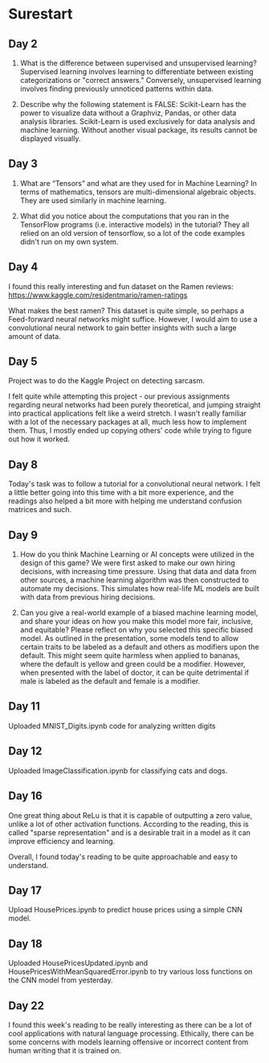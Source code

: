 # Surestart 



## Day 2 
1. What is the difference between supervised and unsupervised learning?
Supervised learning involves learning to differentiate between existing categorizations or "correct answers." Conversely, unsupervised learning involves finding previously unnoticed patterns within data. 

2. Describe why the following statement is FALSE: Scikit-Learn has the power to visualize data without a Graphviz, Pandas, or other data analysis libraries.
Scikit-Learn is used exclusively for data analysis and machine learning. Without another visual package, its results cannot be displayed visually.

## Day 3
1. What are “Tensors” and what are they used for in Machine Learning?
In terms of mathematics, tensors are multi-dimensional algebraic objects. They are used similarly in machine learning.

2. What did you notice about the computations that you ran in the TensorFlow programs (i.e. interactive models) in the tutorial?
They all relied on an old version of tensorflow, so a lot of the code examples didn't run on my own system.


## Day 4 
I found this really interesting and fun dataset on the Ramen reviews: https://www.kaggle.com/residentmario/ramen-ratings

What makes the best ramen? This dataset is quite simple, so perhaps a Feed-forward neural networks might suffice. However, I would aim to use a convolutional neural network to gain better insights with such a large amount of data.


## Day 5 
Project was to do the Kaggle Project on detecting sarcasm.

I felt quite while attempting this project - our previous assignments regarding neural networks had been purely theoretical, and jumping straight into practical applications felt like a weird stretch. I wasn't really familiar with a lot of the necessary packages at all, much less how to implement them. Thus, I mostly ended up copying others' code while trying to figure out how it worked.


## Day 8 
Today's task was to follow a tutorial for a convolutional neural network. I felt a little better going into this time with a bit more experience, and the readings also helped a bit more with helping me understand confusion matrices and such.

## Day 9 
1. How do you think Machine Learning or AI concepts were utilized in the design of this game?
We were first asked to make our own hiring decisions, with increasing time pressure. Using that data and data from other sources, a machine learning algorithm was then constructed to automate my decisions. This simulates how real-life ML models are built with data from previous hiring decisions.

2. Can you give a real-world example of a biased machine learning model, and share your ideas on how you make this model more fair, inclusive, and equitable? Please reflect on why you selected this specific biased model.
As outlined in the presentation, some models tend to allow certain traits to be labeled as a default and others as modifiers upon the default. This might seem quite harmless when applied to bananas, where the default is yellow and green could be a modifier. However, when presented with the label of doctor, it can be quite detrimental if male is labeled as the default and female is a modifier.

## Day 11 
Uploaded MNIST_Digits.ipynb code for analyzing written digits

## Day 12 
Uploaded ImageClassification.ipynb for classifying cats and dogs.

## Day 16 
One great thing about ReLu is that it is capable of outputting a zero value, unlike a lot of other activation functions. According to the reading, this is called "sparse representation" and is a desirable trait in a model as it can improve efficiency and learning.

Overall, I found today's reading to be quite approachable and easy to understand.

## Day 17
Upload HousePrices.ipynb to predict house prices using a simple CNN model. 

## Day 18
Uploaded HousePricesUpdated.ipynb and HousePricesWithMeanSquaredError.ipynb to try various loss functions on the CNN model from yesterday. 

## Day 22
I found this week's reading to be really interesting as there can be a lot of cool applications with natural language processing. Ethically, there can be some concerns with models learning offensive or incorrect content from human writing that it is trained on.
